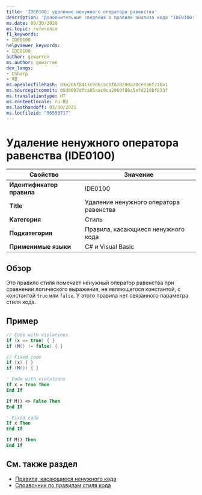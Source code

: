 ```yaml
---
title: 'IDE0100: удаление ненужного оператора равенства'
description: 'Дополнительные сведения о правиле анализа кода "IDE0100: удаление ненужного оператора равенства"'
ms.date: 09/30/2020
ms.topic: reference
f1_keywords:
- IDE0100
helpviewer_keywords:
- IDE0100
author: gewarren
ms.author: gewarren
dev_langs:
- CSharp
- VB
ms.openlocfilehash: d3e206f8413c9d61acbf870290a20cee36f21ba1
ms.sourcegitcommit: 05d0087dfca85aac9ca2960f86c5efd218bf833f
ms.translationtype: HT
ms.contentlocale: ru-RU
ms.lasthandoff: 03/30/2021
ms.locfileid: "96593717"
---
```

# <a name="remove-unnecessary-equality-operator-ide0100"></a>Удаление ненужного оператора равенства (IDE0100)

|Свойство|Значение|
|-|-|
| **Идентификатор правила** | IDE0100 |
| **Title** | Удаление ненужного оператора равенства |
| **Категория** | Стиль |
| **Подкатегория** | Правила, касающиеся ненужного кода |
| **Применимые языки** | C# и Visual Basic |

## <a name="overview"></a>Обзор

Это правило стиля помечает ненужный оператор равенства при сравнении логического выражения, не являющегося константой, с константой `true` или `false`. У этого правила нет связанного параметра стиля кода.

## <a name="example"></a>Пример

```csharp
// Code with violations
if (x == true) { }
if (M() != false) { }

// Fixed code
if (x) { }
if (M()) { }
```

```vb
' Code with violations
If x = True Then
End If

If M() <> False Then
End If

' Fixed code
If x Then
End If

If M() Then
End If
```

## <a name="see-also"></a>См. также раздел

- [Правила, касающиеся ненужного кода](unnecessary-code-rules.md)
- [Справочник по правилам стиля кода](index.md)
